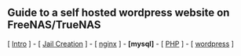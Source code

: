 ## Guide to a self hosted wordpress website on FreeNAS/TrueNAS
[ [Intro](README.md) ] - [ [Jail Creation](1_jail_creation.md) ] - [ [nginx](2_nginx.md) ] - **[mysql]** - [ [PHP](4_php.md) ] - [ [wordpress](5_wordpress.md) ]

